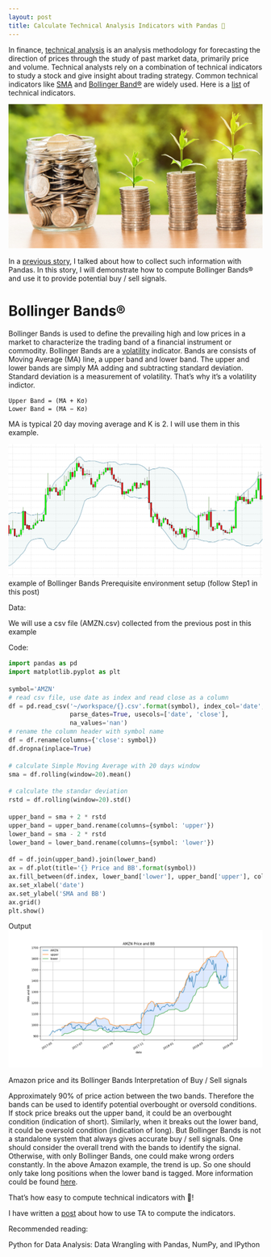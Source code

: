 ```yaml
---
layout: post
title: Calculate Technical Analysis Indicators with Pandas 🐼
---
```

In finance, [technical analysis](https://en.wikipedia.org/wiki/Technical_analysis) is an analysis methodology for forecasting the direction of prices through the study of past market data, primarily price and volume. Technical analysts rely on a combination of technical indicators to study a stock and give insight about trading strategy. Common technical indicators like [SMA](https://en.wikipedia.org/wiki/Moving_average#Simple_moving_average) and [Bollinger Band®](https://en.wikipedia.org/wiki/Bollinger_Bands) are widely used. Here is a [list](https://www.tradingtechnologies.com/help/x-study/technical-indicator-definitions/list-of-technical-indicators/) of technical indicators.

![header-1](/images/trading-header.jpeg)

In a [previous story](https://medium.com/@kyle.jinhai.li/collect-trading-data-with-pandas-library-8904659f2122), I talked about how to collect such information with Pandas. In this story, I will demonstrate how to compute Bollinger Bands® and use it to provide potential buy / sell signals.

# Bollinger Bands®

Bollinger Bands is used to define the prevailing high and low prices in a market to characterize the trading band of a financial instrument or commodity. Bollinger Bands are a [volatility](https://en.wikipedia.org/wiki/Volatility_%28finance%29) indicator. Bands are consists of Moving Average (MA) line, a upper band and lower band. The upper and lower bands are simply MA adding and subtracting standard deviation. Standard deviation is a measurement of volatility. That’s why it’s a volatility indictor.

```
Upper Band = (MA + Kσ)
Lower Band = (MA − Kσ)
```
MA is typical 20 day moving average and K is 2. I will use them in this example.

![img-1](/images/trading-img1.png)
example of Bollinger Bands
Prerequisite environment setup (follow Step1 in this post)

Data:

We will use a csv file (AMZN.csv) collected from the previous post in this example

Code:

```python
import pandas as pd
import matplotlib.pyplot as plt

symbol='AMZN'
# read csv file, use date as index and read close as a column
df = pd.read_csv('~/workspace/{}.csv'.format(symbol), index_col='date',
                 parse_dates=True, usecols=['date', 'close'],
                 na_values='nan')
# rename the column header with symbol name
df = df.rename(columns={'close': symbol})
df.dropna(inplace=True)

# calculate Simple Moving Average with 20 days window
sma = df.rolling(window=20).mean()

# calculate the standar deviation
rstd = df.rolling(window=20).std()

upper_band = sma + 2 * rstd
upper_band = upper_band.rename(columns={symbol: 'upper'})
lower_band = sma - 2 * rstd
lower_band = lower_band.rename(columns={symbol: 'lower'})

df = df.join(upper_band).join(lower_band)
ax = df.plot(title='{} Price and BB'.format(symbol))
ax.fill_between(df.index, lower_band['lower'], upper_band['upper'], color='#ADCCFF', alpha='0.4')
ax.set_xlabel('date')
ax.set_ylabel('SMA and BB')
ax.grid()
plt.show()
```

Output
![img-2](/images/trading-img2.png)


Amazon price and its Bollinger Bands
Interpretation of Buy / Sell signals

Approximately 90% of price action between the two bands. Therefore the bands can be used to identify potential overbought or oversold conditions. If stock price breaks out the upper band, it could be an overbought condition (indication of short). Similarly, when it breaks out the lower band, it could be oversold condition (indication of long). But Bollinger Bands is not a standalone system that always gives accurate buy / sell signals. One should consider the overall trend with the bands to identify the signal. Otherwise, with only Bollinger Bands, one could make wrong orders constantly. In the above Amazon example, the trend is up. So one should only take long positions when the lower band is tagged. More information could be found [here](https://www.investopedia.com/trading/using-bollinger-bands-to-gauge-trends/).

That’s how easy to compute technical indicators with 🐼!

I have written a [post](https://kylelix7.github.io/Trading-Strategy-Technical-Analysis-with-Python-TA-Lib/) about how to use TA to compute the indicators.

Recommended reading:

Python for Data Analysis: Data Wrangling with Pandas, NumPy, and IPython